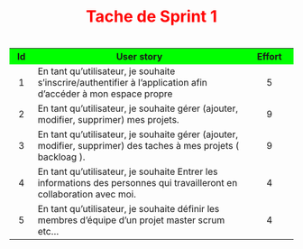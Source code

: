 <h1 style="color:red;text-align:center;">Tache de Sprint 1 <h1>

<table width="800px" cellspacing="0" cellpadding="0">
      <tr bgcolor="#00FF00">
        <th width="40px">Id</th>
        <th width="600px">User story</th> 
        <th width="100px">Effort</th>
      </tr>
      <tr>
        <td align="center">  
        1
        </td>
         <td>           
                    En tant qu’utilisateur, je souhaite  s’inscrire/authentifier à l’application afin d’accéder à mon espace propre	
         </td>
         <td align="center">
          5
         </td>
      </tr>
      <tr>
        <td align="center">  
            2
        </td>
         <td>           
                    En tant qu’utilisateur, je souhaite  gérer (ajouter, modifier, supprimer)   mes projets.
         </td>
         <td align="center">
             9
         </td>
      </tr>
      <tr>
        <td align="center">  
            3
        </td>
         <td>           
                En tant qu’utilisateur, je souhaite gérer (ajouter, modifier, supprimer) des taches à mes projets ( backloag ). 
         </td>
         <td align="center">
             9
         </td>
      </tr>
      <tr>
        <td align="center">  
            4
        </td>
         <td>           
                 En tant qu’utilisateur, je souhaite Entrer les informations des personnes qui travailleront en collaboration avec        moi.
        </td>
         <td align="center">
             4
         </td>
      </tr>
      <tr>
        <td align="center">  
            5
        </td>
         <td>           
           En tant qu’utilisateur, je souhaite définir les membres d’équipe d’un projet master scrum  etc…	                                          </td>
         <td align="center">
             4
         </td>
      </tr>

  </table>
  

